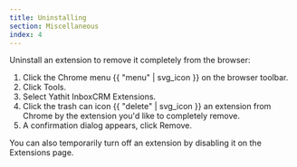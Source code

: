 ```yaml
---
title: Uninstalling
section: Miscellaneous
index: 4
---
```



Uninstall an extension to remove it completely from the browser:

1. Click the Chrome menu {{ "menu" | svg_icon }} on the browser toolbar.
2. Click Tools.
3. Select Yathit InboxCRM Extensions.
4. Click the trash can icon {{ "delete" | svg_icon }} an extension from Chrome by the extension you'd like to completely remove.
6. A confirmation dialog appears, click Remove.

You can also temporarily turn off an extension by disabling it on the Extensions page.

